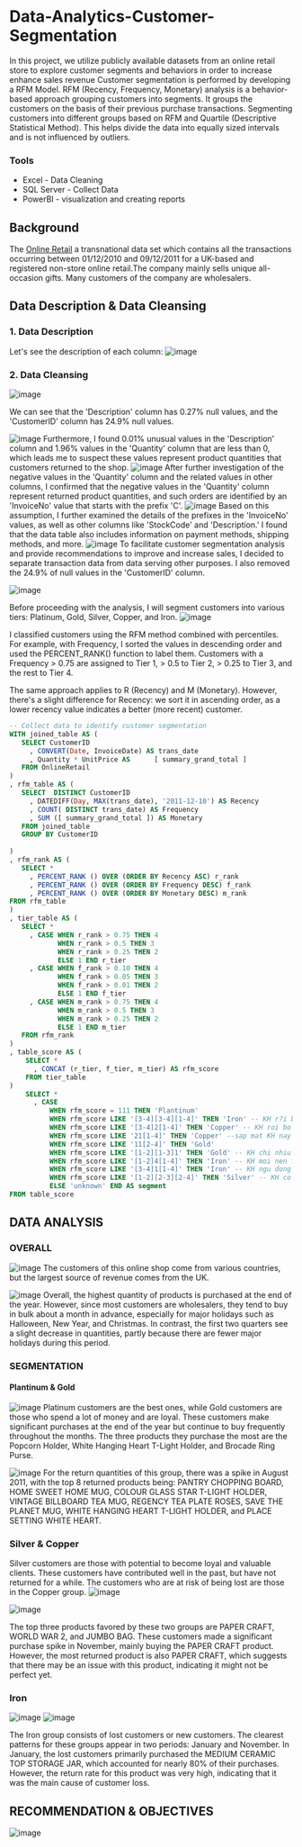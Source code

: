 # Data-Analytics-Customer-Segmentation
In this project, we utilize publicly available datasets from an online retail store to explore customer segments and behaviors in order to increase enhance sales revenue Customer segmentation is performed by developing a RFM Model. RFM (Recency, Frequency, Monetary) analysis is a behavior-based approach grouping customers into segments. It groups the customers on the basis of their previous purchase transactions. Segmenting customers into different groups based on RFM and Quartile (Descriptive Statistical Method). This helps divide the data into equally sized intervals and is not influenced by outliers.
### Tools
- Excel - Data Cleaning
- SQL Server - Collect Data
- PowerBI - visualization and creating reports
## Background
The [Online Retail](https://archive.ics.uci.edu/dataset/352/online+retail) a transnational data set which contains all the transactions occurring between 01/12/2010 and 09/12/2011 for a UK-based and registered non-store online retail.The company mainly sells unique all-occasion gifts. Many customers of the company are wholesalers.
## Data Description & Data Cleansing
### 1. Data Description
Let's see the description of each column:
![image](https://github.com/user-attachments/assets/a46ac8f8-e857-410d-b0f9-3984f27bfed1)

### 2. Data Cleansing

![image](https://github.com/user-attachments/assets/a1bb5cd3-5b94-4282-91d6-d0f5d9e71d31)

We can see that the 'Description' column has 0.27% null values, and the 'CustomerID' column has 24.9% null values.

![image](https://github.com/user-attachments/assets/41933c7d-7618-438d-a233-4e65bf56dc62)
Furthermore, I found 0.01% unusual values in the 'Description' column and 1.96% values in the 'Quantity' column that are less than 0, which leads me to suspect these values represent product quantities that customers returned to the shop.
![image](https://github.com/user-attachments/assets/36955ff9-0717-41ed-a22e-e71ed926a73b)
After further investigation of the negative values in the 'Quantity' column and the related values in other columns, I confirmed that the negative values in the 'Quantity' column represent returned product quantities, and such orders are identified by an 'InvoiceNo' value that starts with the prefix 'C'.
![image](https://github.com/user-attachments/assets/6869bee4-d3c2-4c99-bd7c-70a1cd7055c7)
Based on this assumption, I further examined the details of the prefixes in the 'InvoiceNo' values, as well as other columns like 'StockCode' and 'Description.' I found that the data table also includes information on payment methods, shipping methods, and more.
![image](https://github.com/user-attachments/assets/cd35b8b0-0e4e-4e86-9d0b-911932225ac9)
To facilitate customer segmentation analysis and provide recommendations to improve and increase sales, I decided to separate transaction data from data serving other purposes. I also removed the 24.9% of null values in the 'CustomerID' column.

![image](https://github.com/user-attachments/assets/373f8e6c-9484-47cd-8bfe-f6d8f3d95c0b)

Before proceeding with the analysis, I will segment customers into various tiers: Platinum, Gold, Silver, Copper, and Iron.
![image](https://github.com/user-attachments/assets/bb75dc26-c318-4fba-9155-0326189f0f3f)

I classified customers using the RFM method combined with percentiles. For example, with Frequency, I sorted the values in descending order and used the PERCENT_RANK() function to label them. Customers with a Frequency > 0.75 are assigned to Tier 1, > 0.5 to Tier 2, > 0.25 to Tier 3, and the rest to Tier 4.

The same approach applies to R (Recency) and M (Monetary). However, there's a slight difference for Recency: we sort it in ascending order, as a lower recency value indicates a better (more recent) customer.
  ```SQL
-- Collect data to identify customer segmentation
WITH joined_table AS (
     SELECT CustomerID
       , CONVERT(Date, InvoiceDate) AS trans_date
	   , Quantity * UnitPrice AS	  [ summary_grand_total ]
     FROM OnlineRetail
)
, rfm_table AS (
     SELECT  DISTINCT CustomerID
       , DATEDIFF(Day, MAX(trans_date), '2011-12-10') AS Recency
       , COUNT( DISTINCT trans_date) AS Frequency
       , SUM ([ summary_grand_total ]) AS Monetary
     FROM joined_table
     GROUP BY CustomerID
	 
)
, rfm_rank AS (
     SELECT *
       , PERCENT_RANK () OVER (ORDER BY Recency ASC) r_rank
       , PERCENT_RANK () OVER (ORDER BY Frequency DESC) f_rank
       , PERCENT_RANK () OVER (ORDER BY Monetary DESC) m_rank
FROM rfm_table
)
, tier_table AS (
     SELECT *
       , CASE WHEN r_rank > 0.75 THEN 4
              WHEN r_rank > 0.5 THEN 3
	          WHEN r_rank > 0.25 THEN 2
	          ELSE 1 END r_tier
	   , CASE WHEN f_rank > 0.10 THEN 4
			  WHEN f_rank > 0.05 THEN 3
			  WHEN f_rank > 0.01 THEN 2
			  ELSE 1 END f_tier
       , CASE WHEN m_rank > 0.75 THEN 4
              WHEN m_rank > 0.5 THEN 3
	          WHEN m_rank > 0.25 THEN 2
	          ELSE 1 END m_tier
     FROM rfm_rank
)
, table_score AS (
      SELECT *
        , CONCAT (r_tier, f_tier, m_tier) AS rfm_score
      FROM tier_table
) 
	  SELECT *
        , CASE
            WHEN rfm_score = 111 THEN 'Plantinum' 
            WHEN rfm_score LIKE '[3-4][3-4][1-4]' THEN 'Iron' -- KH r?i b? mà còn sieu te
			WHEN rfm_score LIKE '[3-4]2[1-4]' THEN 'Copper' -- KH roi bo nhung nhieu value (F = 3,4,5 )
			WHEN rfm_score LIKE '21[1-4]' THEN 'Copper' --sap mat KH nay
			WHEN rfm_score LIKE '11[2-4]' THEN 'Gold'
			WHEN rfm_score LIKE '[1-2][1-3]1' THEN 'Gold' -- KH chi nhiu tien
			WHEN rfm_score LIKE '[1-2]4[1-4]' THEN 'Iron' -- KH moi nen frequency chua nhiu
			WHEN rfm_score LIKE '[3-4]1[1-4]' THEN 'Iron' -- KH ngu dong (truoc do tung rat tot)
			WHEN rfm_score LIKE '[1-2][2-3][2-4]' THEN 'Silver' -- KH co tim nang
			ELSE 'unknown' END AS segment
FROM table_score
```





## DATA ANALYSIS
### OVERALL
![image](https://github.com/user-attachments/assets/9b5a1c8a-1460-4857-89d7-47b7a7ddd5c9)
The customers of this online shop come from various countries, but the largest source of revenue comes from the UK.


![image](https://github.com/user-attachments/assets/705b2ac3-4325-4cf8-baa0-b8f4f4c694f7)
Overall, the highest quantity of products is purchased at the end of the year. However, since most customers are wholesalers, they tend to buy in bulk about a month in advance, especially for major holidays such as Halloween, New Year, and Christmas. In contrast, the first two quarters see a slight decrease in quantities, partly because there are fewer major holidays during this period.


### SEGMENTATION
#### Plantinum & Gold 
![image](https://github.com/user-attachments/assets/e03a7a65-efdd-427f-83dd-85d00f1187f3)
Platinum customers are the best ones, while Gold customers are those who spend a lot of money and are loyal. These customers make significant purchases at the end of the year but continue to buy frequently throughout the months. The three products they purchase the most are the Popcorn Holder, White Hanging Heart T-Light Holder, and Brocade Ring Purse.


![image](https://github.com/user-attachments/assets/a29d3d85-81f6-4b3c-8d89-90da7fbc92f6)
For the return quantities of this group, there was a spike in August 2011, with the top 8 returned products being: PANTRY CHOPPING BOARD, HOME SWEET HOME MUG, COLOUR GLASS STAR T-LIGHT HOLDER, VINTAGE BILLBOARD TEA MUG, REGENCY TEA PLATE ROSES, SAVE THE PLANET MUG, WHITE HANGING HEART T-LIGHT HOLDER, and PLACE SETTING WHITE HEART.

### Silver & Copper
Silver customers are those with potential to become loyal and valuable clients. These customers have contributed well in the past, but have not returned for a while. The customers who are at risk of being lost are those in the Copper group.
![image](https://github.com/user-attachments/assets/fc170a81-cea2-4482-9792-938372cd2e97)

![image](https://github.com/user-attachments/assets/4ecfd5dc-648e-44bb-9e1c-99920a10ef98)

The top three products favored by these two groups are PAPER CRAFT, WORLD WAR 2, and JUMBO BAG. These customers made a significant purchase spike in November, mainly buying the PAPER CRAFT product. However, the most returned product is also PAPER CRAFT, which suggests that there may be an issue with this product, indicating it might not be perfect yet.
### Iron
![image](https://github.com/user-attachments/assets/c1263a4a-4773-4199-b8c9-a3b1a36d623b)
![image](https://github.com/user-attachments/assets/6f8babb3-526d-4b85-8a10-d5c0d7156916)

The Iron group consists of lost customers or new customers. The clearest patterns for these groups appear in two periods: January and November. In January, the lost customers primarily purchased the MEDIUM CERAMIC TOP STORAGE JAR, which accounted for nearly 80% of their purchases. However, the return rate for this product was very high, indicating that it was the main cause of customer loss.

## RECOMMENDATION & OBJECTIVES
![image](https://github.com/user-attachments/assets/89dafdc6-41d2-4a80-b54a-28f88f51266a)

  










  
    





